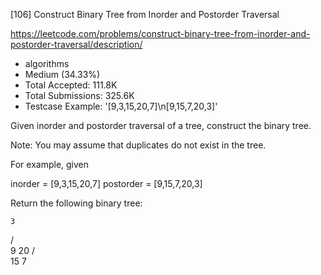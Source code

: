 [106] Construct Binary Tree from Inorder and Postorder Traversal  

https://leetcode.com/problems/construct-binary-tree-from-inorder-and-postorder-traversal/description/

* algorithms
* Medium (34.33%)
* Total Accepted:    111.8K
* Total Submissions: 325.6K
* Testcase Example:  '[9,3,15,20,7]\n[9,15,7,20,3]'

Given inorder and postorder traversal of a tree, construct the binary tree.

Note:
You may assume that duplicates do not exist in the tree.

For example, given


inorder = [9,3,15,20,7]
postorder = [9,15,7,20,3]

Return the following binary tree:


    3
   / \
  9  20
    /  \
   15   7


